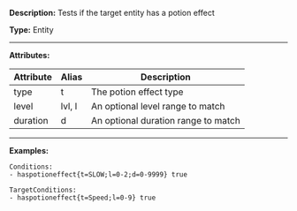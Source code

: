 **Description:** Tests if the target entity has a potion effect

**Type:** Entity

---

**Attributes:**

| Attribute | Alias   | Description                         |
| --------- | ------- | ----------------------------------- |
| type      | t       | The potion effect type              |
| level     | lvl, l  | An optional level range to match    |
| duration  | d       | An optional duration range to match |

---

**Examples:**

```
Conditions:
- haspotioneffect{t=SLOW;l=0-2;d=0-9999} true
```

```
TargetConditions:
- haspotioneffect{t=Speed;l=0-9} true
```